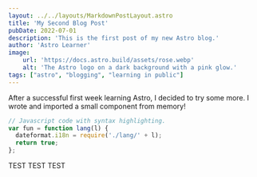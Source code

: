 ```yaml
---
layout: ../../layouts/MarkdownPostLayout.astro
title: 'My Second Blog Post'
pubDate: 2022-07-01
description: 'This is the first post of my new Astro blog.'
author: 'Astro Learner'
image:
    url: 'https://docs.astro.build/assets/rose.webp'
    alt: 'The Astro logo on a dark background with a pink glow.'
tags: ["astro", "blogging", "learning in public"]
---
```


After a successful first week learning Astro, I decided to try some more. I wrote and imported a small component from memory!

```js
// Javascript code with syntax highlighting.
var fun = function lang(l) {
  dateformat.i18n = require('./lang/' + l);
  return true;
};
```

TEST TEST TEST